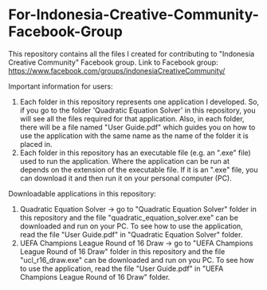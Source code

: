# For-Indonesia-Creative-Community-Facebook-Group
This repository contains all the files I created for contributing to "Indonesia Creative Community" Facebook group. 
Link to Facebook group: https://www.facebook.com/groups/indonesiaCreativeCommunity/

Important information for users:
1. Each folder in this repository represents one application I developed. So, if you go to the folder 'Quadratic Equation Solver'
in this repository, you will see all the files required for that application. Also, in each folder, there will be a file named
"User Guide.pdf" which guides you on how to use the application with the same name as the name of the folder it is placed in.
2. Each folder in this repository has an executable file (e.g. an ".exe" file) used to run the application. Where the application can
be run at depends on the extension of the executable file. If it is an ".exe" file, you can download it and then run it on your
personal computer (PC).

Downloadable applications in this repository:
1. Quadratic Equation Solver -> go to "Quadratic Equation Solver" folder in this repository and the file "quadratic_equation_solver.exe"
can be downloaded and run on your PC. To see how to use the application, read the file "User Guide.pdf" in 
"Quadratic Equation Solver" folder.
2. UEFA Champions League Round of 16 Draw -> go to "UEFA Champions League Round of 16 Draw" folder in this repository and the file
"ucl_r16_draw.exe" can be downloaded and run on you PC. To see how to use the application, read the file "User Guide.pdf" in
"UEFA Champions League Round of 16 Draw" folder.
